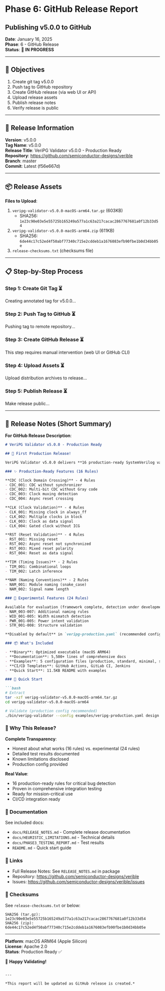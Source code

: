 # Phase 6: GitHub Release Report
## Publishing v5.0.0 to GitHub

**Date**: January 16, 2025  
**Phase**: 6 - GitHub Release  
**Status**: 🔄 **IN PROGRESS**

---

## 🎯 Objectives

1. Create git tag v5.0.0
2. Push tag to GitHub repository
3. Create GitHub release (via web UI or API)
4. Upload release assets
5. Publish release notes
6. Verify release is public

---

## 📝 Release Information

**Version**: v5.0.0  
**Tag Name**: v5.0.0  
**Release Title**: VeriPG Validator v5.0.0 - Production Ready  
**Repository**: https://github.com/semiconductor-designs/verible  
**Branch**: master  
**Commit**: Latest (f56e667d)

---

## 📦 Release Assets

**Files to Upload**:
1. `veripg-validator-v5.0.0-macOS-arm64.tar.gz` (603KB)
   - SHA256: `1e23c90e03e5e55725b165249a577a1c63a217cacac2867767681a0f12b33d54`
2. `veripg-validator-v5.0.0-macOS-arm64.zip` (611KB)
   - SHA256: `6de44c17c52ed4f50abf77340c715e2cddeb1a1676083efb90fbe1b0d34bb05e`
3. `release-checksums.txt` (checksums file)

---

## 📋 Step-by-Step Process

### Step 1: Create Git Tag ⏳
Creating annotated tag for v5.0.0...

### Step 2: Push Tag to GitHub ⏳
Pushing tag to remote repository...

### Step 3: Create GitHub Release ⏳
This step requires manual intervention (web UI or GitHub CLI)

### Step 4: Upload Assets ⏳
Upload distribution archives to release...

### Step 5: Publish Release ⏳
Make release public...

---

## 📄 Release Notes (Short Summary)

**For GitHub Release Description**:

```markdown
# VeriPG Validator v5.0.0 - Production Ready

## 🎉 First Production Release!

VeriPG Validator v5.0.0 delivers **16 production-ready SystemVerilog validation rules** with complete transparency about capabilities and limitations.

### ✨ Production-Ready Features (16 Rules)

**CDC (Clock Domain Crossing)** - 4 Rules
- CDC_001: CDC without synchronizer
- CDC_002: Multi-bit CDC without Gray code
- CDC_003: Clock muxing detection
- CDC_004: Async reset crossing

**CLK (Clock Validation)** - 4 Rules
- CLK_001: Missing clock in always_ff
- CLK_002: Multiple clocks in block
- CLK_003: Clock as data signal
- CLK_004: Gated clock without ICG

**RST (Reset Validation)** - 4 Rules
- RST_001: Missing reset
- RST_002: Async reset not synchronized
- RST_003: Mixed reset polarity
- RST_004: Reset as data signal

**TIM (Timing Issues)** - 2 Rules
- TIM_001: Combinational loops
- TIM_002: Latch inference

**NAM (Naming Conventions)** - 2 Rules
- NAM_001: Module naming (snake_case)
- NAM_002: Signal name length

### 🔬 Experimental Features (24 Rules)

Available for evaluation (framework complete, detection under development):
- NAM_003-007: Additional naming rules
- WID_001-005: Width mismatch detection
- PWR_001-005: Power intent validation
- STR_001-008: Structure validation

**Disabled by default** in `veripg-production.yaml` (recommended config)

### 📦 What's Included

- **Binary**: Optimized executable (macOS ARM64)
- **Documentation**: 5,500+ lines of comprehensive docs
- **Examples**: 5 configuration files (production, standard, minimal, strict, JSON)
- **CI/CD Templates**: GitHub Actions, GitLab CI, Jenkins
- **Quick Start**: 11.5KB README with examples

### 🚀 Quick Start

```bash
# Extract
tar -xzf veripg-validator-v5.0.0-macOS-arm64.tar.gz
cd veripg-validator-v5.0.0-macOS-arm64

# Validate (production config recommended)
./bin/veripg-validator --config examples/veripg-production.yaml design.sv
```

### 💎 Why This Release?

**Complete Transparency**:
- Honest about what works (16 rules) vs. experimental (24 rules)
- Detailed test results documented
- Known limitations disclosed
- Production config provided

**Real Value**:
- 16 production-ready rules for critical bug detection
- Proven in comprehensive integration testing
- Ready for mission-critical use
- CI/CD integration ready

### 📖 Documentation

See included docs:
- `docs/RELEASE_NOTES.md` - Complete release documentation
- `docs/HEURISTIC_LIMITATIONS.md` - Technical details
- `docs/PHASE3_TESTING_REPORT.md` - Test results
- `README.md` - Quick start guide

### 🔗 Links

- Full Release Notes: See `RELEASE_NOTES.md` in package
- Repository: https://github.com/semiconductor-designs/verible
- Issues: https://github.com/semiconductor-designs/verible/issues

### 📝 Checksums

See `release-checksums.txt` or below:
```
SHA256 (tar.gz): 1e23c90e03e5e55725b165249a577a1c63a217cacac2867767681a0f12b33d54
SHA256 (zip):    6de44c17c52ed4f50abf77340c715e2cddeb1a1676083efb90fbe1b0d34bb05e
```

---

**Platform**: macOS ARM64 (Apple Silicon)  
**License**: Apache 2.0  
**Status**: Production Ready ✅

🚀 **Happy Validating!**
```

---

*This report will be updated as GitHub release is created.*

